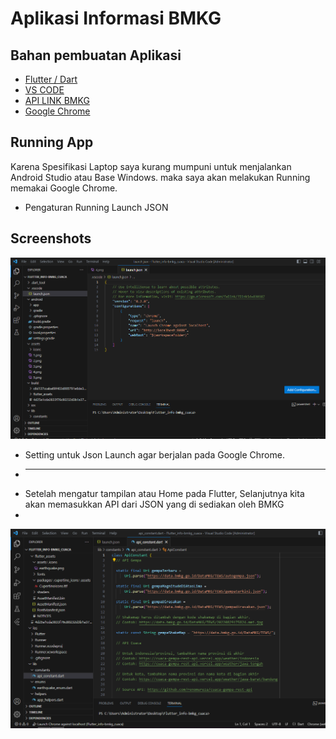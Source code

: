 
# Aplikasi Informasi BMKG




## Bahan pembuatan Aplikasi

 - [Flutter / Dart](https://docs.flutter.dev/get-started/install)
 - [VS CODE](https://code.visualstudio.com/)
 - [API LINK BMKG](https://github.com/farizdotid/DAFTAR-API-LOKAL-INDONESIA)
 - [Google Chrome](https://www.google.com/chrome/)


## Running App

Karena Spesifikasi Laptop saya kurang mumpuni untuk menjalankan Android Studio atau Base Windows. maka saya akan melakukan Running memakai Google Chrome.

- Pengaturan Running Launch JSON 

## Screenshots

![App Screenshot](https://raw.githubusercontent.com/robiyanto20/INFORMASI-BMKG/master/jsonlaunch.png)

* Setting untuk Json Launch agar berjalan pada Google Chrome.
* -------------------------------------------------------------------------------
- Setelah mengatur tampilan atau Home pada Flutter, Selanjutnya kita akan memasukkan API dari JSON yang di sediakan oleh BMKG
- 
![App Screenshot](https://raw.githubusercontent.com/robiyanto20/INFORMASI-BMKG/master/apibmkg.png)

